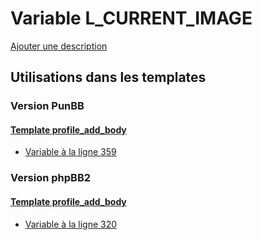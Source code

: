 # Variable L_CURRENT_IMAGE
[Ajouter une description](https://fa-tvars.appspot.com/var/L_CURRENT_IMAGE)

## Utilisations dans les templates

### Version PunBB

#### [Template profile_add_body](punbb/profile_add_body.md)
* [Variable &agrave; la ligne 359](../punbb/profile_add_body.tpl#L359)

### Version phpBB2

#### [Template profile_add_body](subsilver/profile_add_body.md)
* [Variable &agrave; la ligne 320](../subsilver/profile_add_body.tpl#L320)